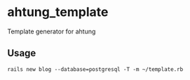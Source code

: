 # ahtung_template
Template generator for ahtung

## Usage

    rails new blog --database=postgresql -T -m ~/template.rb
